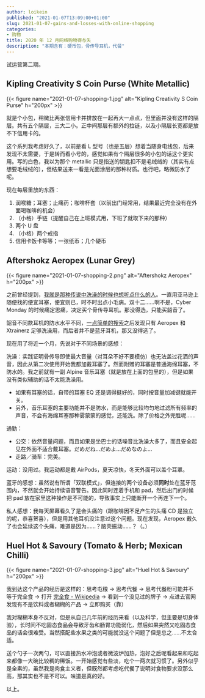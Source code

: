 ```yaml
---
author: loikein
published: "2021-01-07T13:09:00+01:00"
slug: 2021-01-07-gains-and-losses-with-online-shopping
categories:
- 购物
title: 2020 年 12 月网络购物得与失
description: "本期含有：硬币包，骨传导耳机，代餐"
---
```

试运营第二期。


## Kipling Creativity S Coin Purse (White Metallic)

{{< figure name="2021-01-07-shopping-1.jpg" alt="Kipling Creativity S Coin Purse" h="200px" >}}

就是个小包，稍微比两张信用卡并排放在一起再大一点点，但里面并没有这样的隔层。共有五个隔层，三大二小。正中间那层有额外的拉链，以及小隔层长宽都是放不下信用卡的。

这个系列我考虑好久了，以前是看 L 型号（也是五层）想着当随身电线包，后来发现不太需要，于是转而看小号的，感觉如果有个隔层很多的小包的话这个更实用。写的白色，我以为那个 metallic 只是指送的钥匙扣不是毛绒绒的（其实有点想要毛绒绒的），但结果送来一看是光面涂层的那种材质。也行吧，略微防水了呢。

现在每层里放的东西：

1.  润喉糖；耳塞；止痛药；咖啡杯套（以前出门经常用，结果最近完全没有在外面喝咖啡的机会）
2.  （小格）手链（提醒自己在上班模式用，下班了就取下来的那种）
3.  两个 U 盘
4.  （小格）两个戒指
5.  信用卡饭卡等等；一张纸币；几个硬币


## Aftershokz Aeropex (Lunar Grey)

{{< figure name="2021-01-07-shopping-2.png" alt="Aftershokz Aeropex" h="200px" >}}

之前曾经提到，[我就是那种传说中洗澡的时候也想听点什么的人](/posts/2020-05-18-invitation-to-podcast/)。一直用亚马逊上随便找的便宜耳塞，便宜则已，时不时出点小毛病。双十二……啊不是，Cyber Monday 的时候痛定思痛，决定买个骨传导耳机。那没得选，只能买韶音了。

韶音不同款耳机的防水水平不同，[一点简单的搜索](https://us.aftershokz.com/blogs/news/aeropex-vs-xtrainerz?_pos=1&_sid=830fc1904&_ss=r)之后发现只有 Aeropex 和 Xtrainerz 足够洗澡用，而后者并不是蓝牙耳机，那又没得选了。

现在用了将近一个月，先说对于不同场景的感想：

洗澡：实践证明骨传导即使最大音量（对耳朵不好不要模仿）也无法盖过花洒的声音，因此从第二次使用开始我都加戴耳塞了。然而附赠的耳塞是普通海绵耳塞，不防水的。我之前就有一副 Alpine
音乐耳塞（就是放在上面的包里的），但是如果没有类似辅助的话不太能洗澡用。

-   如果有耳塞的话，自带的耳塞 EQ 还是调得挺好的，同时按音量加减键就能开关。
-   另外，音乐耳塞的主要功能并不是防水，而是能够比较均匀地过滤所有频率的声音，不会有海绵耳塞那种雾蒙蒙的感觉，还能洗。除了价格之外完胜呢……

通勤：

-   公交：依然音量问题，而且如果是坐巴士的话噪音比洗澡大多了，而且安全起见在外面不适合戴耳塞。だめだね…だめよ…だめなのよ…
-   走路／骑车：完美。

运动：没用过。我运动都是戴 AirPods，夏天凉快，冬天外面可以盖个耳罩。

蓝牙的感想：虽然说有所谓「双联模式」，但连接的两个设备必须**同时**处在蓝牙范围内，不然就会开始持续语音警告。因此同时连着手机和 pad，然后出门的时候把 pad 放在家里这种操作是不可能的，导致事实上只能断开一个再连下一个。

私人感想：我每天屏幕看久了是会头痛的（跟咖啡因不足产生的头痛 CD 是独立的呢，恭喜贺喜），但是用其他耳机没注意过这个问题。现在发现，Aeropex 戴久了也会延续这个头痛，难道是因为……？脑壳振动……？（。）


## Huel Hot & Savoury (Tomato & Herb; Mexican Chilli)

{{< figure name="2021-01-07-shopping-3.jpg" alt="Huel Hot & Savoury" h="200px" >}}

我到达这个产品的经历是这样的：思考屯粮 → 思考代餐 → 思考代餐粉可能并不等于完全食 → 打开 [完全食 - Wikipedia](https://ja.wikipedia.org/wiki/%E5%AE%8C%E5%85%A8%E9%A3%9F) → 看到一个没见过的牌子 → 点进去官网发现有不是饮料或者糊糊的产品 → 立即购买（靠）

我对糊糊本身不反对，但是从自己几年前的经历来看（以及科学，但主要是切身体验），长时间不吃固态食品会导致牙齿和肠胃功能弱化，然后如果突然又吃固态食品的话会很难受。当然搭配些水果之类的可能就没这个问题了但是总之……不太合适。

送个勺子一次两勺，可以直接热水冲泡或者微波炉加热，泡好之后呢看起来和吃起来都像一大碗比较稠的稀饭。一开始感觉有些淡，吃个一两次就习惯了。另外似乎是全素的，虽然我是肉食主义者，但既然都考虑吃代餐了说明对食物要求没那么高，那其实也不是不可以。味道是真的好。

以上。
